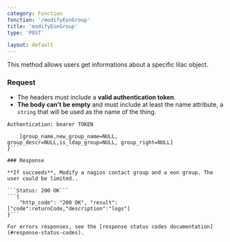 ```yaml
---
category: Fonction
fonction: '/modifyEonGroup'
title: 'modifyEonGroup'
type: 'POST'

layout: default
---
```


This method allows users get informations about a specific lilac object.

### Request

* The headers must include a **valid authentication token**.
* **The body can't be empty** and must include at least the name attribute, a `string` that will be used as the name of the thing.

```Authentication: bearer TOKEN```
```{
    [group_name,new_group_name=NULL, group_descr=NULL,is_ldap_group=NULL, group_right=NULL]
}```

### Response

**If succeeds**, Modify a nagios contact group and a eon group. The user could be limited..

```Status: 200 OK```
```{
    "http_code": "200 OK", "result": ["code":returnCode,"description":"logs"]
}```

For errors responses, see the [response status codes documentation](#response-status-codes).